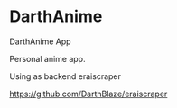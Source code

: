 # DarthAnime
DarthAnime App

Personal anime app.

Using as backend eraiscraper

https://github.com/DarthBlaze/eraiscraper
